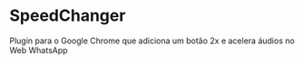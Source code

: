 # SpeedChanger
Plugin para o Google Chrome que adiciona um botão 2x e acelera áudios no Web WhatsApp 
